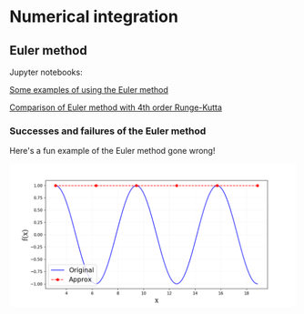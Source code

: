 # Numerical integration

## Euler method

Jupyter notebooks:

[Some examples of using the Euler method](https://github.com/camillejr/numerical-methods/numerical-integration/Euler-method.ipynb)

[Comparison of Euler method with 4th order Runge-Kutta](https://github.com/camillejr/numerical-methods/numerical-integration/compare-Euler-and-Runge-Kutta-4th-order.ipynb)

### Successes and failures of the Euler method

Here's a fun example of the Euler method gone wrong!

![Screenshot](euler-method-sin-unfortunate.png)

